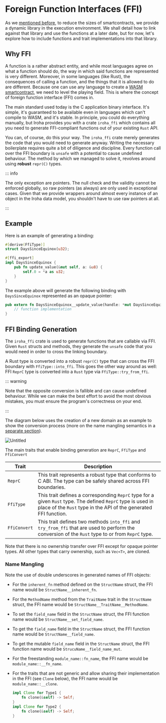 # Foreign Function Interfaces (FFI)

As we [mentioned before](./wasm.md), to reduce the sizes of smartcontracts,
we provide a dynamic library in the execution environment. We shall detail
how to link against that library and use the functions at a later date, but
for now, let's explore how to include functions and trait implementations
into that library.

## Why FFI

A function is a rather abstract entity, and while most languages agree on
what a function should do, the way in which said functions are represented
is very different. Moreover, in some languages (like Rust), the
consequences of calling a function, and the things that it is allowed to do
are different. Because one can use any language to create a
[WASM smartcontract](./wasm.md), we need to level the playing field. This
is where the concept of foreign function interface (FFI) comes in.

The main standard used today is the C application binary interface. It's
simple, it's guaranteed to be available even in languages which can't
compile to WASM, and it's stable. In principle, you could do everything
manually, but Iroha provides you with a crate `iroha_ffi` which contains
all you need to generate FFI-compliant functions out of your existing
`Rust` API.

You can, of course, do this your way. The `iroha_ffi` crate merely
generates the code that you would need to generate anyway. Writing the
necessary boilerplate requires quite a bit of diligence and discipline.
Every function call over the FFI boundary is `unsafe` with a potential to
cause undefined behaviour. The method by which we managed to solve it,
revolves around using **robust** `repr(C)` types.

::: info

The only exception are pointers. The null check and the validity cannot be
enforced globally, so raw pointers (as always) are only used in exceptional
cases. Given that we provide wrappers around almost every instance of an
object in the Iroha data model, you shouldn't have to use raw pointers at
all.

:::

## Example

Here is an example of generating a binding:

```rust
#[derive(FfiType)]
struct DaysSinceEquinox(u32);

#[ffi_export]
impl DaysSinceEquinox {
    pub fn update_value(&mut self, a: &u8) {
        self.0 = *a as u32;
    }
}
```

The example above will generate the following binding with
`DaysSinceEquinox` represented as an opaque pointer:

```rust
pub extern fn DaysSinceEquinox__update_value(handle: *mut DaysSinceEquinox, a: *const u8) -> FfiReturn {
    // function implementation
}
```

## FFI Binding Generation

The `iroha_ffi` crate is used to generate functions that are callable via
FFI. Given `Rust` structs and methods, they generate the `unsafe` code that
you would need in order to cross the linking boundary.

A Rust type is converted into a robust `repr(C)` type that can cross the
FFI boundary with `FfiType::into_ffi`. This goes the other way around as
well: FFI `ReprC` type is converted into a `Rust` type via
`FfiType::try_from_ffi`.

::: warning

Note that the opposite conversion is fallible and can cause undefined
behaviour. While we can make the best effort to avoid the most obvious
mistakes, you must ensure the program's correctness on your end.

:::

The diagram below uses the creation of a new domain as an example to show
the conversion process (more on the name mangling semantics in a
[separate section](#name-mangling)).

![Untitled](/img/ffi.png)

The main traits that enable binding generation are `ReprC`, `FfiType` and
`FfiConvert`

<!-- Check: might change in future releases -->

| Trait        | Description                                                                                                                                                                     |
| ------------ | ------------------------------------------------------------------------------------------------------------------------------------------------------------------------------- |
| `ReprC`      | This trait represents a robust type that conforms to C ABI. The type can be safely shared across FFI boundaries.                                                                |
| `FfiType`    | This trait defines a corresponding `ReprC` type for a given `Rust` type. The defined `ReprC` type is used in place of the `Rust` type in the API of the generated FFI function. |
| `FfiConvert` | This trait defines two methods `into_ffi` and `try_from_ffi` that are used to perform the conversion of the `Rust` type to or from `ReprC` type.                                |

Note that there is no ownership transfer over FFI except for opaque pointer
types. All other types that carry ownership, such as `Vec<T>`, are cloned.

### Name Mangling

Note the use of double underscores in generated names of FFI objects:

- For the `inherent_fn` method defined on the `StructName` struct, the FFI
  name would be `StructName__inherent_fn`.
- For the `MethodName` method from the `TraitName` trait in the
  `StructName` struct, the FFI name would be
  `StructName__TraitName__MethodName`.
- To set the `field_name` field in the `StructName` struct, the FFI
  function name would be `StructName__set_field_name`.
- To get the `field_name` field in the `StructName` struct, the FFI
  function name would be `StructName__field_name`.
- To get the mutable `field_name` field in the `StructName` struct, the FFI
  function name would be `StrucuName__field_name_mut`.
- For the freestanding `module_name::fn_name`, the FFI name would be
  `module_name::__fn_name`.
- For the traits that are not generic and allow sharing their
  implementation in the FFI (see `Clone` below), the FFI name would be
  `module_name::__clone`.

  ```rust
  impl Clone for Type1 {
      fn clone(&self) -> Self;
  }
  impl Clone for Type2 {
      fn clone(&self) -> Self;
  }
  ```
